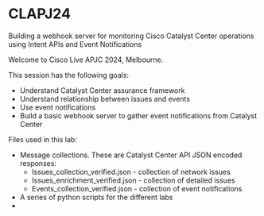 # CLAPJ24
Building a webhook server for monitoring Cisco Catalyst Center operations using Intent APIs and Event Notifications

Welcome to Cisco Live APJC 2024, Melbourne.

This session has the following goals:
- Understand Catalyst Center assurance framework
- Understand relationship between issues and events
- Use event notifications
- Build a basic webhook server to gather event notifications from Catalyst Center

Files used in this lab:
- Message collections. These are Catalyst Center API JSON encoded responses:
  + Issues_collection_verified.json - collection of network issues 
  + Issues_enrichment_verified.json - collection of detailed issues
  + Events_collection_verified.json - collection of event notifications 
- A series of python scripts for the different labs
- 

